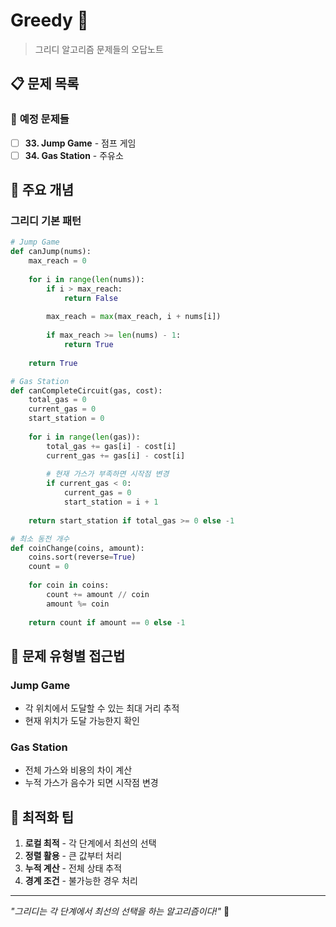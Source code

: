 # Greedy 🎯

> 그리디 알고리즘 문제들의 오답노트

## 📋 문제 목록

### 🔄 **예정 문제들**
- [ ] **33. Jump Game** - 점프 게임
- [ ] **34. Gas Station** - 주유소

## 🔧 주요 개념

### **그리디 기본 패턴**
```python
# Jump Game
def canJump(nums):
    max_reach = 0
    
    for i in range(len(nums)):
        if i > max_reach:
            return False
        
        max_reach = max(max_reach, i + nums[i])
        
        if max_reach >= len(nums) - 1:
            return True
    
    return True

# Gas Station
def canCompleteCircuit(gas, cost):
    total_gas = 0
    current_gas = 0
    start_station = 0
    
    for i in range(len(gas)):
        total_gas += gas[i] - cost[i]
        current_gas += gas[i] - cost[i]
        
        # 현재 가스가 부족하면 시작점 변경
        if current_gas < 0:
            current_gas = 0
            start_station = i + 1
    
    return start_station if total_gas >= 0 else -1

# 최소 동전 개수
def coinChange(coins, amount):
    coins.sort(reverse=True)
    count = 0
    
    for coin in coins:
        count += amount // coin
        amount %= coin
    
    return count if amount == 0 else -1
```

## 📝 문제 유형별 접근법

### **Jump Game**
- 각 위치에서 도달할 수 있는 최대 거리 추적
- 현재 위치가 도달 가능한지 확인

### **Gas Station**
- 전체 가스와 비용의 차이 계산
- 누적 가스가 음수가 되면 시작점 변경

## 🚀 최적화 팁

1. **로컬 최적** - 각 단계에서 최선의 선택
2. **정렬 활용** - 큰 값부터 처리
3. **누적 계산** - 전체 상태 추적
4. **경계 조건** - 불가능한 경우 처리

---

*"그리디는 각 단계에서 최선의 선택을 하는 알고리즘이다!"* 🚀
